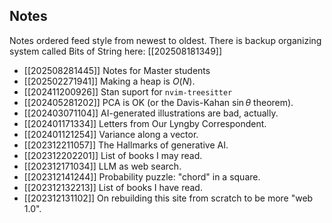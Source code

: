 ## Notes

Notes ordered feed style from newest to oldest. There is backup organizing
system called Bits of String here: [[202508181349]]

* [[202508281445]] Notes for Master students
* [[202502271941]] Making a heap is $O(N)$.
* [[202411200926]] Stan suport for `nvim-treesitter`
* [[202405281202]] PCA is OK (or the Davis-Kahan $\sin \theta$ theorem).
* [[202403071104]] AI-generated illustrations are bad, actually.
* [[202401171334]] Letters from Our Lyngby Correspondent.
* [[202401121254]] Variance along a vector.
* [[202312211057]] The Hallmarks of generative AI.
* [[202312202201]] List of books I may read.
* [[202312171034]] LLM as web search.
* [[202312141244]] Probability puzzle: "chord" in a square.
* [[202312132213]] List of books I have read.
* [[202312131102]] On rebuilding this site from scratch to be more "web 1.0".


